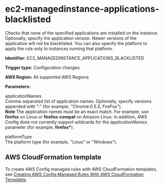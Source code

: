 # ec2\-managedinstance\-applications\-blacklisted<a name="ec2-managedinstance-applications-blacklisted"></a>

Checks that none of the specified applications are installed on the instance\. Optionally, specify the application version\. Newer versions of the application will not be blacklisted\. You can also specify the platform to apply the rule only to instances running that platform\.

**Identifier:** EC2\_MANAGEDINSTANCE\_APPLICATIONS\_BLACKLISTED

**Trigger type:** Configuration changes

**AWS Region:** All supported AWS Regions

**Parameters:**

applicationNames  
Comma\-separated list of application names\. Optionally, specify versions appended with ":" \(for example, "Chrome:0\.5\.3, FireFox"\)\.  
**Note** The application names must be an exact match\. For example, use **firefox** on Linux or **firefox\-compat** on Amazon Linux\. In addition, AWS Config does not currently support wildcards for the *applicationNames* parameter \(for example, **firefox\***\)\.

platformType  
 The platform type \(for example, "Linux" or "Windows"\)\. 

## AWS CloudFormation template<a name="w24aac11c29c17d131c15"></a>

To create AWS Config managed rules with AWS CloudFormation templates, see [Creating AWS Config Managed Rules With AWS CloudFormation Templates](aws-config-managed-rules-cloudformation-templates.md)\.